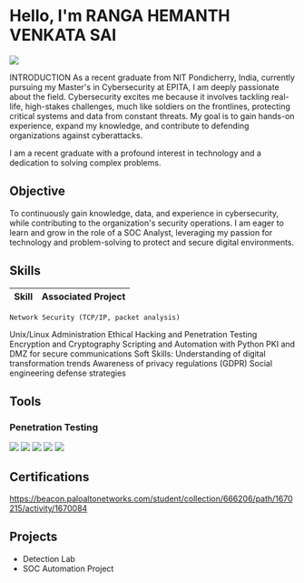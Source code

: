 # Hello, I'm RANGA HEMANTH VENKATA SAI
<a href="https://linkedin.com"><img src="https://img.shields.io/badge/-LinkedIn-0072b1?&style=for-the-badge&logo=linkedin&logoColor=white" /></a>

INTRODUCTION
As a recent graduate from NIT Pondicherry, India, currently pursuing my Master's in Cybersecurity at EPITA, I am deeply passionate about the field. Cybersecurity excites me because it involves tackling real-life, high-stakes challenges, much like soldiers on the frontlines, protecting critical systems and data from constant threats. My goal is to gain hands-on experience, expand my knowledge, and contribute to defending organizations against cyberattacks.

I am a recent graduate with a profound interest in technology and a dedication to solving complex problems.

## Objective
To continuously gain knowledge, data, and experience in cybersecurity, while contributing to the organization's security operations. I am eager to learn and grow in the role of a SOC Analyst, leveraging my passion for technology and problem-solving to protect and secure digital environments.



## Skills

| Skill                                         | Associated Project         |
|-----------------------------------------------|----------------------------|
    Network Security (TCP/IP, packet analysis)
Unix/Linux Administration
Ethical Hacking and Penetration Testing
Encryption and Cryptography
Scripting and Automation with Python
PKI and DMZ for secure communications
Soft Skills:
Understanding of digital transformation trends
Awareness of privacy regulations (GDPR)
Social engineering defense strategies
## Tools

### Penetration Testing
<div>
    <img src="https://img.shields.io/badge/-Metasploit-336699?&style=for-the-badge&logo=Metasploit&logoColor=white" />
    <img src="https://img.shields.io/badge/-Burp_Suite-F37626?&style=for-the-badge&logo=Burp_Suite&logoColor=white" />
    <img src="https://img.shields.io/badge/-Kali_Linux-557C94?&style=for-the-badge&logo=Kali_Linux&logoColor=white" />
    <img src="https://img.shields.io/badge/-Nmap-007DC3?&style=for-the-badge&logo=Nmap&logoColor=white" />
    <img src="https://img.shields.io/badge/-John_the_Ripper-000000?&style=for-the-badge&logoColor=white" />
</div>



## Certifications
https://beacon.paloaltonetworks.com/student/collection/666206/path/1670215/activity/1670084
</div>

## Projects
- Detection Lab
- SOC Automation Project

